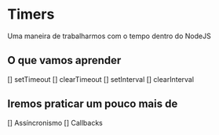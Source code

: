# Timers

Uma maneira de trabalharmos com o tempo dentro do NodeJS

## O que vamos aprender 
[] setTimeout
[] clearTimeout
[] setInterval
[] clearInterval

## Iremos praticar um pouco mais de 
[] Assíncronismo
[] Callbacks